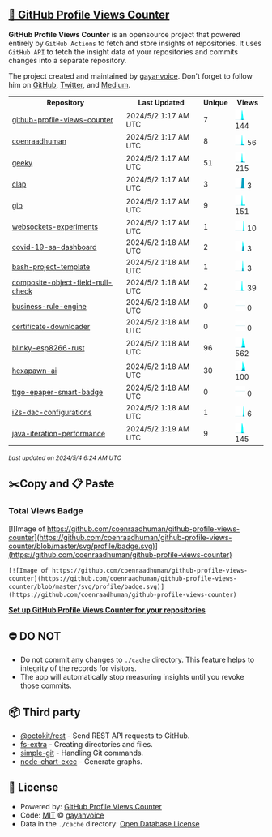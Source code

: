 ## [🚀 GitHub Profile Views Counter](https://github.com/gayanvoice/github-profile-views-counter)
**GitHub Profile Views Counter** is an opensource project that powered entirely by  `GitHub Actions` to fetch and store insights of repositories.
It uses `GitHub API` to fetch the insight data of your repositories and commits changes into a separate repository.

The project created and maintained by [gayanvoice](https://github.com/gayanvoice). Don't forget to follow him on [GitHub](https://github.com/gayanvoice), [Twitter](https://twitter.com/gayanvoice), and [Medium](https://gayanvoice.medium.com/).

<table>
	<tr>
		<th>
			Repository
		</th>
		<th>
			Last Updated
		</th>
		<th>
			Unique
		</th>
		<th>
			Views
		</th>
	</tr>
	<tr>
		<td>
			<a href="https://github.com/coenraadhuman/github-profile-views-counter/tree/master/readme/747650218/year.md">
				github-profile-views-counter
			</a>
		</td>
		<td>
			2024/5/2 1:17 AM UTC
		</td>
		<td>
			7
		</td>
		<td>
			<img alt="Response time graph" src="https://github.com/coenraadhuman/github-profile-views-counter/raw/master/graph/747650218/small/year.png" height="20"> 144
		</td>
	</tr>
	<tr>
		<td>
			<a href="https://github.com/coenraadhuman/github-profile-views-counter/tree/master/readme/556302213/year.md">
				coenraadhuman
			</a>
		</td>
		<td>
			2024/5/2 1:17 AM UTC
		</td>
		<td>
			8
		</td>
		<td>
			<img alt="Response time graph" src="https://github.com/coenraadhuman/github-profile-views-counter/raw/master/graph/556302213/small/year.png" height="20"> 56
		</td>
	</tr>
	<tr>
		<td>
			<a href="https://github.com/coenraadhuman/github-profile-views-counter/tree/master/readme/744475921/year.md">
				geeky
			</a>
		</td>
		<td>
			2024/5/2 1:17 AM UTC
		</td>
		<td>
			51
		</td>
		<td>
			<img alt="Response time graph" src="https://github.com/coenraadhuman/github-profile-views-counter/raw/master/graph/744475921/small/year.png" height="20"> 215
		</td>
	</tr>
	<tr>
		<td>
			<a href="https://github.com/coenraadhuman/github-profile-views-counter/tree/master/readme/615996695/year.md">
				clap
			</a>
		</td>
		<td>
			2024/5/2 1:17 AM UTC
		</td>
		<td>
			3
		</td>
		<td>
			<img alt="Response time graph" src="https://github.com/coenraadhuman/github-profile-views-counter/raw/master/graph/615996695/small/year.png" height="20"> 3
		</td>
	</tr>
	<tr>
		<td>
			<a href="https://github.com/coenraadhuman/github-profile-views-counter/tree/master/readme/613868422/year.md">
				gib
			</a>
		</td>
		<td>
			2024/5/2 1:17 AM UTC
		</td>
		<td>
			9
		</td>
		<td>
			<img alt="Response time graph" src="https://github.com/coenraadhuman/github-profile-views-counter/raw/master/graph/613868422/small/year.png" height="20"> 151
		</td>
	</tr>
	<tr>
		<td>
			<a href="https://github.com/coenraadhuman/github-profile-views-counter/tree/master/readme/262420384/year.md">
				websockets-experiments
			</a>
		</td>
		<td>
			2024/5/2 1:17 AM UTC
		</td>
		<td>
			1
		</td>
		<td>
			<img alt="Response time graph" src="https://github.com/coenraadhuman/github-profile-views-counter/raw/master/graph/262420384/small/year.png" height="20"> 10
		</td>
	</tr>
	<tr>
		<td>
			<a href="https://github.com/coenraadhuman/github-profile-views-counter/tree/master/readme/249761940/year.md">
				covid-19-sa-dashboard
			</a>
		</td>
		<td>
			2024/5/2 1:18 AM UTC
		</td>
		<td>
			2
		</td>
		<td>
			<img alt="Response time graph" src="https://github.com/coenraadhuman/github-profile-views-counter/raw/master/graph/249761940/small/year.png" height="20"> 3
		</td>
	</tr>
	<tr>
		<td>
			<a href="https://github.com/coenraadhuman/github-profile-views-counter/tree/master/readme/426155262/year.md">
				bash-project-template
			</a>
		</td>
		<td>
			2024/5/2 1:18 AM UTC
		</td>
		<td>
			1
		</td>
		<td>
			<img alt="Response time graph" src="https://github.com/coenraadhuman/github-profile-views-counter/raw/master/graph/426155262/small/year.png" height="20"> 3
		</td>
	</tr>
	<tr>
		<td>
			<a href="https://github.com/coenraadhuman/github-profile-views-counter/tree/master/readme/380290295/year.md">
				composite-object-field-null-check
			</a>
		</td>
		<td>
			2024/5/2 1:18 AM UTC
		</td>
		<td>
			2
		</td>
		<td>
			<img alt="Response time graph" src="https://github.com/coenraadhuman/github-profile-views-counter/raw/master/graph/380290295/small/year.png" height="20"> 39
		</td>
	</tr>
	<tr>
		<td>
			<a href="https://github.com/coenraadhuman/github-profile-views-counter/tree/master/readme/370300711/year.md">
				business-rule-engine
			</a>
		</td>
		<td>
			2024/5/2 1:18 AM UTC
		</td>
		<td>
			0
		</td>
		<td>
			<img alt="Response time graph" src="https://github.com/coenraadhuman/github-profile-views-counter/raw/master/graph/370300711/small/year.png" height="20"> 0
		</td>
	</tr>
	<tr>
		<td>
			<a href="https://github.com/coenraadhuman/github-profile-views-counter/tree/master/readme/343673171/year.md">
				certificate-downloader
			</a>
		</td>
		<td>
			2024/5/2 1:18 AM UTC
		</td>
		<td>
			0
		</td>
		<td>
			<img alt="Response time graph" src="https://github.com/coenraadhuman/github-profile-views-counter/raw/master/graph/343673171/small/year.png" height="20"> 0
		</td>
	</tr>
	<tr>
		<td>
			<a href="https://github.com/coenraadhuman/github-profile-views-counter/tree/master/readme/326823375/year.md">
				blinky-esp8266-rust
			</a>
		</td>
		<td>
			2024/5/2 1:18 AM UTC
		</td>
		<td>
			96
		</td>
		<td>
			<img alt="Response time graph" src="https://github.com/coenraadhuman/github-profile-views-counter/raw/master/graph/326823375/small/year.png" height="20"> 562
		</td>
	</tr>
	<tr>
		<td>
			<a href="https://github.com/coenraadhuman/github-profile-views-counter/tree/master/readme/229612747/year.md">
				hexapawn-ai
			</a>
		</td>
		<td>
			2024/5/2 1:18 AM UTC
		</td>
		<td>
			30
		</td>
		<td>
			<img alt="Response time graph" src="https://github.com/coenraadhuman/github-profile-views-counter/raw/master/graph/229612747/small/year.png" height="20"> 100
		</td>
	</tr>
	<tr>
		<td>
			<a href="https://github.com/coenraadhuman/github-profile-views-counter/tree/master/readme/230338574/year.md">
				ttgo-epaper-smart-badge
			</a>
		</td>
		<td>
			2024/5/2 1:18 AM UTC
		</td>
		<td>
			0
		</td>
		<td>
			<img alt="Response time graph" src="https://github.com/coenraadhuman/github-profile-views-counter/raw/master/graph/230338574/small/year.png" height="20"> 0
		</td>
	</tr>
	<tr>
		<td>
			<a href="https://github.com/coenraadhuman/github-profile-views-counter/tree/master/readme/179843590/year.md">
				i2s-dac-configurations
			</a>
		</td>
		<td>
			2024/5/2 1:18 AM UTC
		</td>
		<td>
			1
		</td>
		<td>
			<img alt="Response time graph" src="https://github.com/coenraadhuman/github-profile-views-counter/raw/master/graph/179843590/small/year.png" height="20"> 6
		</td>
	</tr>
	<tr>
		<td>
			<a href="https://github.com/coenraadhuman/github-profile-views-counter/tree/master/readme/749360667/year.md">
				java-iteration-performance
			</a>
		</td>
		<td>
			2024/5/2 1:19 AM UTC
		</td>
		<td>
			9
		</td>
		<td>
			<img alt="Response time graph" src="https://github.com/coenraadhuman/github-profile-views-counter/raw/master/graph/749360667/small/year.png" height="20"> 145
		</td>
	</tr>
</table>

<small><i>Last updated on 2024/5/4 6:24 AM UTC</i></small>

## ✂️Copy and 📋 Paste
### Total Views Badge
[![Image of https://github.com/coenraadhuman/github-profile-views-counter](https://github.com/coenraadhuman/github-profile-views-counter/blob/master/svg/profile/badge.svg)](https://github.com/coenraadhuman/github-profile-views-counter)

```readme
[![Image of https://github.com/coenraadhuman/github-profile-views-counter](https://github.com/coenraadhuman/github-profile-views-counter/blob/master/svg/profile/badge.svg)](https://github.com/coenraadhuman/github-profile-views-counter)
```
[**Set up GitHub Profile Views Counter for your repositories**](https://github.com/gayanvoice/github-profile-views-counter)
## ⛔ DO NOT
- Do not commit any changes to `./cache` directory. This feature helps to integrity of the records for visitors.
- The app will automatically stop measuring insights until you revoke those commits.
## 📦 Third party

- [@octokit/rest](https://www.npmjs.com/package/@octokit/rest) - Send REST API requests to GitHub.
- [fs-extra](https://www.npmjs.com/package/fs-extra) - Creating directories and files.
- [simple-git](https://www.npmjs.com/package/simple-git) - Handling Git commands.
- [node-chart-exec](https://www.npmjs.com/package/node-chart-exec) - Generate graphs.
## 📄 License
- Powered by: [GitHub Profile Views Counter](https://github.com/gayanvoice/github-profile-views-counter)
- Code: [MIT](./LICENSE) © [gayanvoice](https://github.com/gayanvoice)
- Data in the `./cache` directory: [Open Database License](https://opendatacommons.org/licenses/odbl/1-0/)